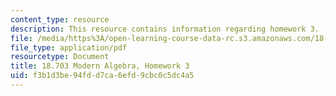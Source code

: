 ```yaml
---
content_type: resource
description: This resource contains information regarding homework 3.
file: /media/https%3A/open-learning-course-data-rc.s3.amazonaws.com/18-703-modern-algebra-spring-2013/f3b1d3be94fdd7ca6efd9cbc0c5dc4a5_MIT18_703S13_h3.pdf
file_type: application/pdf
resourcetype: Document
title: 18.703 Modern Algebra, Homework 3
uid: f3b1d3be-94fd-d7ca-6efd-9cbc0c5dc4a5
---
```

